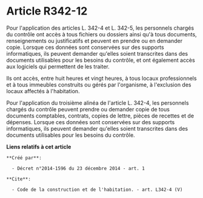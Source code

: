 # Article R342-12

Pour l'application des articles L. 342-4 et L. 342-5, les personnels chargés du contrôle ont accès à tous fichiers ou
dossiers ainsi qu'à tous documents, renseignements ou justificatifs et peuvent en prendre ou en demander copie. Lorsque ces
données sont conservées sur des supports informatiques, ils peuvent demander qu'elles soient transcrites dans des documents
utilisables pour les besoins du contrôle, et ont également accès aux logiciels qui permettent de les traiter. 

Ils ont accès, entre huit heures et vingt heures, à tous locaux professionnels et à tous immeubles construits ou gérés par
l'organisme, à l'exclusion des locaux affectés à l'habitation. 

Pour l'application du troisième alinéa de l'article L. 342-4, les personnels chargés du contrôle peuvent prendre ou demander
copie de tous documents comptables, contrats, copies de lettre, pièces de recettes et de dépenses. Lorsque ces données sont
conservées sur des supports informatiques, ils peuvent demander qu'elles soient transcrites dans des documents utilisables
pour les besoins du contrôle.

**Liens relatifs à cet article**

	**Créé par**:

	  - Décret n°2014-1596 du 23 décembre 2014 - art. 1

	**Cite**:

	  - Code de la construction et de l'habitation. - art. L342-4 (V)

